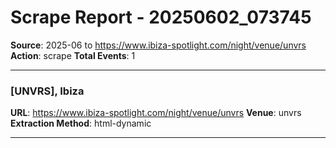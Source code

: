 # Scrape Report - 20250602_073745
**Source**: 2025-06 to https://www.ibiza-spotlight.com/night/venue/unvrs
**Action**: scrape
**Total Events**: 1

---

### [UNVRS], Ibiza
**URL**: https://www.ibiza-spotlight.com/night/venue/unvrs
**Venue**: unvrs
**Extraction Method**: html-dynamic

---

